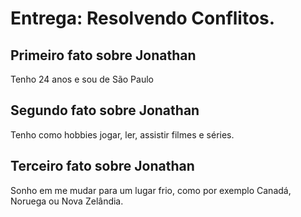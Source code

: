 # Entrega: Resolvendo Conflitos.

## Primeiro fato sobre Jonathan

Tenho 24 anos e sou de São Paulo

## Segundo fato sobre Jonathan

Tenho como hobbies jogar, ler, assistir filmes e séries.

## Terceiro fato sobre Jonathan

Sonho em me mudar para um lugar frio, como por exemplo Canadá, Noruega ou Nova Zelândia.